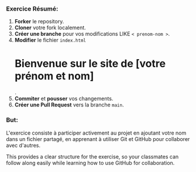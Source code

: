 
### Exercice Résumé:

1. **Forker** le repository.
2. **Cloner** votre fork localement.
3. **Créer une branche** pour vos modifications LIKE ` < prenom-nom > `.
4. **Modifier** le fichier `index.html` <h1>Bienvenue sur le site de [votre prénom et nom]</h1>.
5. **Commiter** et **pousser** vos changements.
6. **Créer une Pull Request** vers la branche `main`.

### But:
L'exercice consiste à participer activement au projet en ajoutant votre nom dans un fichier partagé, en apprenant à utiliser Git et GitHub pour collaborer avec d'autres.

This provides a clear structure for the exercise, so your classmates can follow along easily while learning how to use GitHub for collaboration.
